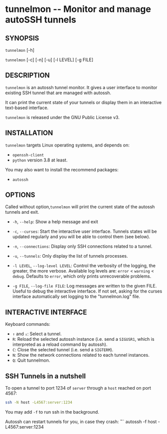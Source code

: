 tunnelmon -- Monitor and manage autoSSH tunnels
================================================

## SYNOPSIS

`tunnelmon` [-h]

`tunnelmon` [-c] [-n] [-u] [-l LEVEL] [-g FILE]


## DESCRIPTION

`tunnelmon` is an autossh tunnel monitor. It gives a user interface to monitor existing SSH tunnel that are managed with autossh. 

It can print the current state of your tunnels or display them in an interactive text-based interface.

`tunnelmon` is released under the GNU Public License v3.


## INSTALLATION

`tunnelmon` targets Linux operating systems, and depends on:
* `openssh-client`
* `python` version 3.8 at least.

You may also want to install the recommend packages:
* `autossh`


## OPTIONS

Called without option,`tunnelmon` will print the current state of the autossh tunnels and exit.

* `-h`, `--help`:
  Show a help message and exit

* `-c`, `--curses`:
  Start the interactive user interface. Tunnels states will be updated regularly and you will be able to control them (see below).

* `-n`, `--connections`:
  Display only SSH connections related to a tunnel.

* `-u`, `--tunnels`:
  Only display the list of tunnels processes.

* `-l LEVEL`, `--log-level LEVEL`:
  Control the verbosity of the logging, the greater, the more verbose. Available log levels are: `error` < `warning` <
  `debug`. Defaults to `error`, which only prints unrecoverable problems.

* `-g FILE`, `--log-file FILE`:
  Log messages are written to the given FILE. Useful to debug the interactive interface.
  If not set, asking for the curses interface automatically set logging to the "tunnelmon.log" file.


## INTERACTIVE INTERFACE

Keyboard commands:

* `↑` and `↓`: Select a tunnel.
* `R`: Reload the selected autossh instance (i.e. send a `SIGUSR1`, which is interpreted as a reload command by autossh).
* `C`: Close the selected tunnel (i.e. send a `SIGTERM`).
* `N`: Show the network connections related to each tunnel instances.
* `Q`: Quit tunnelmon.


## SSH Tunnels in a nutshell

To open a tunnel to port 1234 of `server` through a `host` reached on port 4567:
```sh
ssh -N host -L4567:server:1234
```
You may add `-f` to run ssh in the background.

Autossh can restart tunnels for you, in case they crash:
̏```
autossh -f host -L4567:server:1234
```
